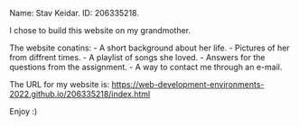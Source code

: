 Name: Stav Keidar.
ID: 206335218.

I chose to build this website on my grandmother.


The website conatins:
	- A short background about her life.
	- Pictures of her from diffrent times.
	- A playlist of songs she loved.
	- Answers for the questions from the assignment.
	- A way to contact me through an e-mail.


The URL for my website is:
https://web-development-environments-2022.github.io/206335218/index.html


Enjoy :)


